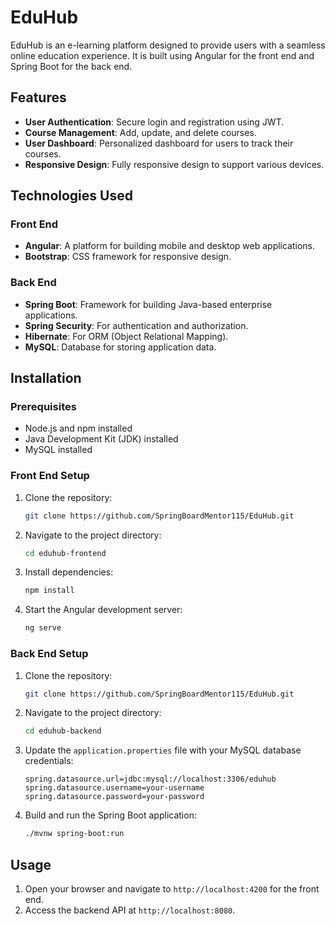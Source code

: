 # EduHub

EduHub is an e-learning platform designed to provide users with a seamless online education experience. It is built using Angular for the front end and Spring Boot for the back end.

## Features

- **User Authentication**: Secure login and registration using JWT.
- **Course Management**: Add, update, and delete courses.
- **User Dashboard**: Personalized dashboard for users to track their courses.
- **Responsive Design**: Fully responsive design to support various devices.

## Technologies Used

### Front End

- **Angular**: A platform for building mobile and desktop web applications.
- **Bootstrap**: CSS framework for responsive design.

### Back End

- **Spring Boot**: Framework for building Java-based enterprise applications.
- **Spring Security**: For authentication and authorization.
- **Hibernate**: For ORM (Object Relational Mapping).
- **MySQL**: Database for storing application data.

## Installation

### Prerequisites

- Node.js and npm installed
- Java Development Kit (JDK) installed
- MySQL installed

### Front End Setup

1. Clone the repository:
    ```bash
    git clone https://github.com/SpringBoardMentor115/EduHub.git
    ```
2. Navigate to the project directory:
    ```bash
    cd eduhub-frontend
    ```
3. Install dependencies:
    ```bash
    npm install
    ```
4. Start the Angular development server:
    ```bash
    ng serve
    ```

### Back End Setup

1. Clone the repository:
    ```bash
    git clone https://github.com/SpringBoardMentor115/EduHub.git
    ```
2. Navigate to the project directory:
    ```bash
    cd eduhub-backend
    ```
3. Update the `application.properties` file with your MySQL database credentials:
    ```properties
    spring.datasource.url=jdbc:mysql://localhost:3306/eduhub
    spring.datasource.username=your-username
    spring.datasource.password=your-password
    ```
4. Build and run the Spring Boot application:
    ```bash
    ./mvnw spring-boot:run
    ```

## Usage

1. Open your browser and navigate to `http://localhost:4200` for the front end.
2. Access the backend API at `http://localhost:8080`.



